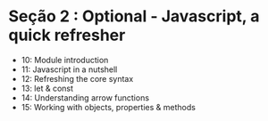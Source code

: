 
# Seção 2 : Optional - Javascript, a quick refresher

- 10: Module introduction
- 11: Javascript in a nutshell
- 12: Refreshing the core syntax
- 13: let & const
- 14: Understanding arrow functions 
- 15: Working with objects, properties & methods 